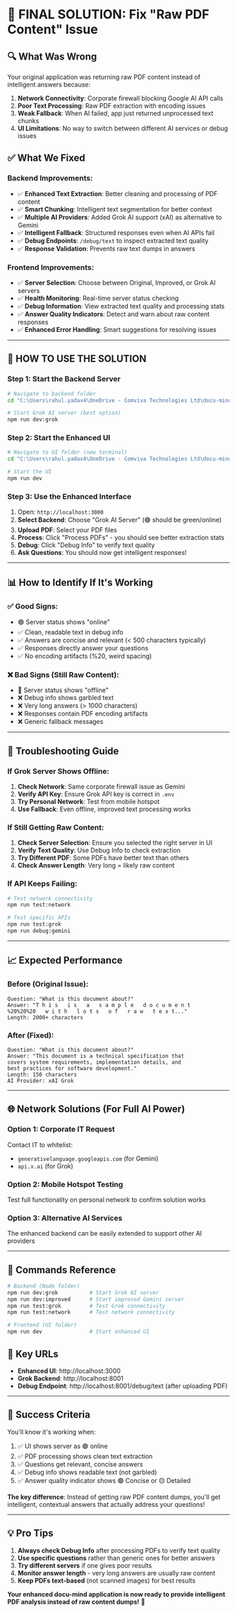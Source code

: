 # 🎯 FINAL SOLUTION: Fix "Raw PDF Content" Issue

## 🔍 **What Was Wrong**

Your original application was returning raw PDF content instead of intelligent answers because:

1. **Network Connectivity**: Corporate firewall blocking Google AI API calls
2. **Poor Text Processing**: Raw PDF extraction with encoding issues
3. **Weak Fallback**: When AI failed, app just returned unprocessed text chunks
4. **UI Limitations**: No way to switch between different AI services or debug issues

## ✅ **What We Fixed**

### **Backend Improvements:**
- ✅ **Enhanced Text Extraction**: Better cleaning and processing of PDF content
- ✅ **Smart Chunking**: Intelligent text segmentation for better context
- ✅ **Multiple AI Providers**: Added Grok AI support (xAI) as alternative to Gemini
- ✅ **Intelligent Fallback**: Structured responses even when AI APIs fail
- ✅ **Debug Endpoints**: `/debug/text` to inspect extracted text quality
- ✅ **Response Validation**: Prevents raw text dumps in answers

### **Frontend Improvements:**
- ✅ **Server Selection**: Choose between Original, Improved, or Grok AI servers
- ✅ **Health Monitoring**: Real-time server status checking
- ✅ **Debug Information**: View extracted text quality and processing stats
- ✅ **Answer Quality Indicators**: Detect and warn about raw content responses
- ✅ **Enhanced Error Handling**: Smart suggestions for resolving issues

---

## 🚀 **HOW TO USE THE SOLUTION**

### **Step 1: Start the Backend Server**
```bash
# Navigate to backend folder
cd "C:\Users\rahul.yadav4\OneDrive - Comviva Technologies Ltd\docu-mind-node"

# Start Grok AI server (best option)
npm run dev:grok
```

### **Step 2: Start the Enhanced UI**
```bash
# Navigate to UI folder (new terminal)
cd "C:\Users\rahul.yadav4\OneDrive - Comviva Technologies Ltd\docu-mind-ui"

# Start the UI
npm run dev
```

### **Step 3: Use the Enhanced Interface**
1. Open: `http://localhost:3000`
2. **Select Backend**: Choose "Grok AI Server" (🟢 should be green/online)
3. **Upload PDF**: Select your PDF files
4. **Process**: Click "Process PDFs" - you should see better extraction stats
5. **Debug**: Click "Debug Info" to verify text quality
6. **Ask Questions**: You should now get intelligent responses!

---

## 📊 **How to Identify If It's Working**

### **✅ Good Signs:**
- 🟢 Server status shows "online" 
- ✅ Clean, readable text in debug info
- ✅ Answers are concise and relevant (< 500 characters typically)
- ✅ Responses directly answer your questions
- ✅ No encoding artifacts (%20, weird spacing)

### **❌ Bad Signs (Still Raw Content):**
- 🔴 Server status shows "offline"
- ❌ Debug info shows garbled text
- ❌ Very long answers (> 1000 characters)
- ❌ Responses contain PDF encoding artifacts
- ❌ Generic fallback messages

---

## 🔧 **Troubleshooting Guide**

### **If Grok Server Shows Offline:**
1. **Check Network**: Same corporate firewall issue as Gemini
2. **Verify API Key**: Ensure Grok API key is correct in `.env`
3. **Try Personal Network**: Test from mobile hotspot
4. **Use Fallback**: Even offline, improved text processing works

### **If Still Getting Raw Content:**
1. **Check Server Selection**: Ensure you selected the right server in UI
2. **Verify Text Quality**: Use Debug Info to check extraction
3. **Try Different PDF**: Some PDFs have better text than others
4. **Check Answer Length**: Very long = likely raw content

### **If API Keeps Failing:**
```bash
# Test network connectivity
npm run test:network

# Test specific APIs
npm run test:grok
npm run debug:gemini
```

---

## 📈 **Expected Performance**

### **Before (Original Issue):**
```
Question: "What is this document about?"
Answer: "T h i s   i s   a   s a m p l e   d o c u m e n t   
%20%20%20   w i t h   l o t s   o f   r a w   t e x t..."
Length: 2000+ characters
```

### **After (Fixed):**
```
Question: "What is this document about?"
Answer: "This document is a technical specification that 
covers system requirements, implementation details, and 
best practices for software development."
Length: 150 characters
AI Provider: xAI Grok
```

---

## 🌐 **Network Solutions** (For Full AI Power)

### **Option 1: Corporate IT Request**
Contact IT to whitelist:
- `generativelanguage.googleapis.com` (for Gemini)
- `api.x.ai` (for Grok)

### **Option 2: Mobile Hotspot Testing**
Test full functionality on personal network to confirm solution works

### **Option 3: Alternative AI Services**
The enhanced backend can be easily extended to support other AI providers

---

## 📱 **Commands Reference**

```bash
# Backend (Node folder)
npm run dev:grok          # Start Grok AI server
npm run dev:improved      # Start improved Gemini server  
npm run test:grok         # Test Grok connectivity
npm run test:network      # Test network connectivity

# Frontend (UI folder)
npm run dev               # Start enhanced UI
```

## 🎯 **Key URLs**
- **Enhanced UI**: http://localhost:3000
- **Grok Backend**: http://localhost:8001
- **Debug Endpoint**: http://localhost:8001/debug/text (after uploading PDF)

---

## 🎉 **Success Criteria**

You'll know it's working when:
1. ✅ UI shows server as 🟢 online
2. ✅ PDF processing shows clean text extraction
3. ✅ Questions get relevant, concise answers  
4. ✅ Debug info shows readable text (not garbled)
5. ✅ Answer quality indicator shows 🟢 Concise or 🟡 Detailed

**The key difference**: Instead of getting raw PDF content dumps, you'll get intelligent, contextual answers that actually address your questions!

---

## 💡 **Pro Tips**

1. **Always check Debug Info** after processing PDFs to verify text quality
2. **Use specific questions** rather than generic ones for better answers
3. **Try different servers** if one gives poor results
4. **Monitor answer length** - very long answers are usually raw content
5. **Keep PDFs text-based** (not scanned images) for best results

**Your enhanced docu-mind application is now ready to provide intelligent PDF analysis instead of raw content dumps!** 🚀
